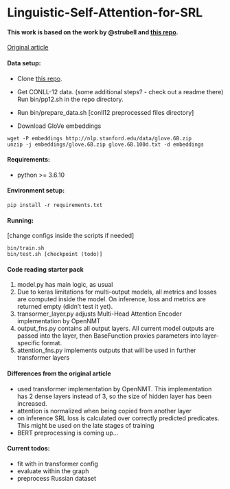 # Linguistic-Self-Attention-for-SRL

#### This work is based on the work by @strubell and [this repo](https://github.com/strubell/LISA). 

[Original article](https://arxiv.org/abs/1804.08199)


#### Data setup:

- Clone [this repo](https://github.com/iesl/conll2012-preprocess-parsing/tree/master/bin).

- Get CONLL-12 data. (some additional steps? - check out a readme there) Run bin/pp12.sh in the repo directory.

- Run bin/prepare_data.sh [conll12 preprocessed files directory] 

- Download GloVe embeddings
```
wget -P embeddings http://nlp.stanford.edu/data/glove.6B.zip
unzip -j embeddings/glove.6B.zip glove.6B.100d.txt -d embeddings
```

#### Requirements:

- python >= 3.6.10


#### Environment setup:

```
pip install -r requirements.txt
```

#### Running:

[change configs inside the scripts if needed]
```
bin/train.sh
bin/test.sh [checkpoint (todo)]
```

#### Code reading starter pack
1. model.py has main logic, as usual
2. Due to keras limitations for multi-output models, all metrics and
losses are computed inside the model.
On inference, loss and metrics are returned empty (didn’t test it yet).
3. transormer_layer.py adjusts Multi-Head Attention Encoder
implementation by OpenNMT
4. output_fns.py contains all output layers. All current model
outputs are passed into the layer, then BaseFunction proxies
parameters into layer-specific format.
5. attention_fns.py implements outputs that will be used in
further transformer layers


#### Differences from the original article
- used transformer implementation by OpenNMT. This implementation has
2 dense layers instead of 3, so the size of hidden layer has been
increased. 
- attention is normalized when being copied from another layer
- on inference SRL loss is calculated over correctly predicted predicates.
This might be used on the late stages of training
- BERT preprocessing is coming up...

#### Current todos:
- fit with in transformer config
- evaluate within the graph
- preprocess Russian dataset
